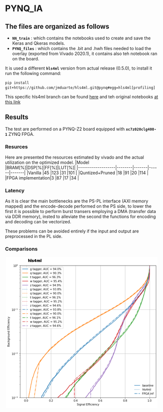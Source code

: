 # PYNQ_IA
## The files are organized as follows
- **`NN_train`**  : which contains the notebooks used to create and save the Keras and Qkeras models.
- **`PYNQ_files`** : which contains the .bit and .hwh files needed to load the overlay (exported from Vivado 2020.1), it contains also teh notebook ran on the board.   
  
It is used a different  **`hls4ml`** version from actual release (0.5.0), to install it run the following command:  
```
pip install git+https://github.com/jmduarte/hls4ml.git@pynq#egg=hls4ml[profiling]
```
This specific hls4ml branch can be found [here](https://github.com/jmduarte/hls4ml/tree/pynq) and teh original notebooks [at this link](https://github.com/jmduarte/pynq_hls4ml) 

## Results

The test are performed on a PYNQ-Z2 board equipped with **`xc7z020clg400-1`** ZYNQ FPGA.  

### Resurces

Here are presented the resources estimated by vivado and the actual utilization on the optimized model.
|Model              |BRAM[\%]|DSP[\%]|FF[\%]|LUT[\%]|
|-------------------|--------|-------|------|-------|
|Vanilla            |45      |123    |31    |101    |
|Quntized+Pruned    |18      |91     |20    |114    |
|FPGA implementation|3       |87     |17    |34     |

### Latency
As it is clear the main bottlenecks are the PS-PL interface (AXI memory mapped) and the encode-decode performed on the PS side, to lower the first it is possible to perform burst transers employing a DMA (transfer data via DDR memory), insted to alleviate the second the functions for encoding and decoding can be vectorized.  

These problems can be avoided entirely if the input and output are preprocessed in the PL side.

### Comparisons
<center>
    <img src="NN_train/Plots/Final_AUC_plot.png" alt="Drawing" style="width: 500px"/>
</center>
